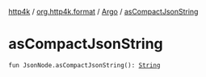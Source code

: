 [http4k](../../index.md) / [org.http4k.format](../index.md) / [Argo](index.md) / [asCompactJsonString](./as-compact-json-string.md)

# asCompactJsonString

`fun JsonNode.asCompactJsonString(): `[`String`](https://kotlinlang.org/api/latest/jvm/stdlib/kotlin/-string/index.html)